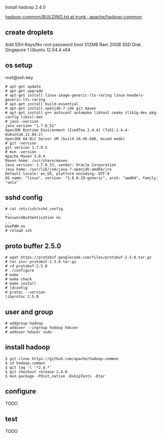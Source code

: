 Install hadoop 2.4.0 

[hadoop-common/BUILDING.txt at trunk · apache/hadoop-common](https://github.com/apache/hadoop-common/blob/trunk/BUILDING.txt)

## create droplets

Add SSH Keys/No root password 
boot 512MB Ram 20GB SSD Disk Singapore 1 Ubuntu 12.04.4 x64

## os setup

root@ssh key 
```
# apt-get update
# apt-get upgrade
# apt-get install linux-image-generic-lts-raring linux-headers-generic-lts-raring
# apt-get install build-essential
# apt-get install openjdk-7-jdk git maven
# apt-get install g++ autoconf automake libtool cmake zlib1g-dev pkg-config libssl-dev
# java -version
java version "1.7.0_51"
OpenJDK Runtime Environment (IcedTea 2.4.4) (7u51-2.4.4-0ubuntu0.12.04.2)
OpenJDK 64-Bit Server VM (build 24.45-b08, mixed mode)
# git -version
git version 1.7.9.5
# mvn -version
Apache Maven 3.0.4
Maven home: /usr/share/maven
Java version: 1.7.0_51, vendor: Oracle Corporation
Java home: /usr/lib/jvm/java-7-openjdk-amd64/jre
Default locale: en_US, platform encoding: UTF-8
OS name: "linux", version: "3.8.0-29-generic", arch: "amd64", family: "unix"
```

## sshd config

```
# cat /etc/ssh/sshd_config
...
PasswordAuthentication no
...
UsePAM no
# reload ssh
```
## proto buffer 2.5.0
```
# wget https://protobuf.googlecode.com/files/protobuf-2.5.0.tar.gz
# tar zxvr protobuf-2.5.0.tar.gz
# cd protobuf-2.5.0
# ./configure
# make
# make check
# make install
# ldconfig
# protoc --version
libprotoc 2.5.0

```
## user and group

```
# addgroup hadoop
# adduser --ingroup hadoop hduser
# adduser hduser sudo
```

## install hadoop

```
$ git clone https://github.com/apache/hadoop-common
$ cd hadoop-common
$ git tag -l '*2.4.*'
$ git checkout release-2.4.0
$ mvn package -Pdist,native -DskipTests -Dtar
```

## configure 

TODO

## test

TODO
